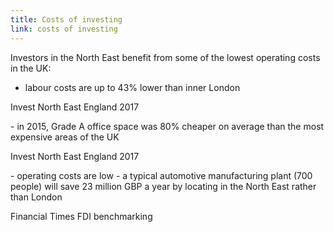 ```yaml
---
title: Costs of investing
link: costs of investing
---
```

Investors in the North East benefit from some of the lowest operating costs in the UK:


- labour costs are up to 43% lower than inner London
<div class="region--small-text"><p>Invest North East England 2017</p></div>
- in 2015, Grade A office space was 80% cheaper on average than the most expensive areas of the UK
<div class="region--small-text"><p>Invest North East England 2017</p></div>
- operating costs are low - a typical automotive manufacturing plant (700 people) will save 23 million GBP a year by locating in the North East rather than London
<div class="region--small-text"><p>Financial Times FDI benchmarking</p></div>
